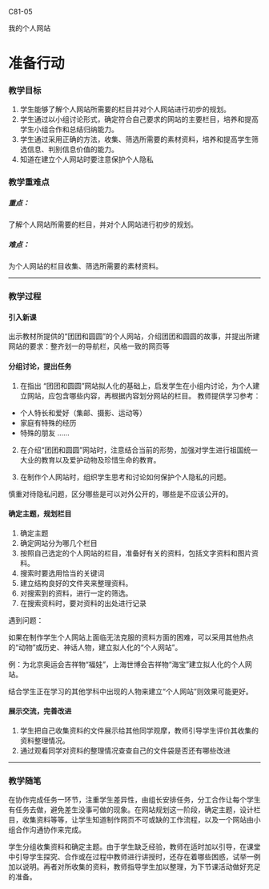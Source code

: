 C81-05

我的个人网站

# 准备行动

### 教学目标

1. 学生能够了解个人网站所需要的栏目并对个人网站进行初步的规划。
2. 学生通过以小组讨论形式，确定符合自己要求的网站的主要栏目，培养和提高学生小组合作和总结归纳能力。
3. 学生通过采用正确的方法，收集、筛选所需要的素材资料，培养和提高学生筛选信息、判别信息价值的能力。
4. 知道在建立个人网站时要注意保护个人隐私

### 教学重难点

##### 重点：

了解个人网站所需要的栏目，并对个人网站进行初步的规划。

##### 难点：

为个人网站的栏目收集、筛选所需要的素材资料。

------

### 教学过程

#### 引入新课
出示教材所提供的“团团和圆圆”的个人网站，介绍团团和圆圆的故事，并提出所建网站的要求：整齐划一的导航栏，风格一致的网页等

#### 分组讨论，提出任务
1. 在指出 “团团和圆圆”网站拟人化的基础上，启发学生在小组内讨论，为个人建立网站，应包含哪些内容，再根据内容划分网站的栏目。
  教师提供学习参考：

  - 个人特长和爱好（集邮、摄影、运动等）
  - 家庭有特殊的经历
  - 特殊的朋友
  ……

2. 在介绍“团团和圆圆”网站时，注意结合当前的形势，加强对学生进行祖国统一大业的教育以及爱护动物及珍惜生命的教育。

3. 在制作个人网站时，组织学生思考和讨论如何保护个人隐私的问题。

  慎重对待隐私问题，区分哪些是可以对外公开的，哪些是不应该公开的。

#### 确定主题，规划栏目
1. 确定主题
2. 确定网站分为哪几个栏目
3. 按照自己选定的个人网站的栏目，准备好有关的资料，包括文字资料和图片资料。
  1. 搜索时要选用恰当的关键词
  2. 建立结构良好的文件夹来整理资料。
  3. 对搜索到的资料，进行一定的筛选。
  4. 在搜索资料时，要对资料的出处进行记录

遇到问题：

如果在制作学生个人网站上面临无法克服的资料方面的困难，可以采用其他热点的“动物”或历史、神话人物，建立拟人化的“个人网站”。

例：为北京奥运会吉祥物“福娃”，上海世博会吉祥物“海宝”建立拟人化的个人网站。

结合学生正在学习的其他学科中出现的人物来建立“个人网站”则效果可能更好。



#### 展示交流，完善改进
1. 学生把自己收集资料的文件展示给其他同学观摩，教师引导学生评价其收集的资料整理情况。
2. 通过观看同学对资料的整理情况查查自己的文件袋是否还有哪些改进

------


### 教学随笔

在协作完成任务一环节，注重学生差异性，由组长安排任务，分工合作让每个学生有任务去做，避免差生没事可做的现象。在网站规划这一阶段，确定主题，设计栏目，收集资料等等，让学生知道制作网页不可或缺的工作流程，以及一个网站由小组合作沟通协作来完成。

学生分组收集资料和确定主题。由于学生缺乏经验，教师在适时加以引导，在课堂中引导学生探究、合作或在过程中教师进行讲授时，还存在着哪些困惑，试举一例加以说明。再者对所收集的资料，教师指导学生加以整理，为下节课活动做好充足的准备。
